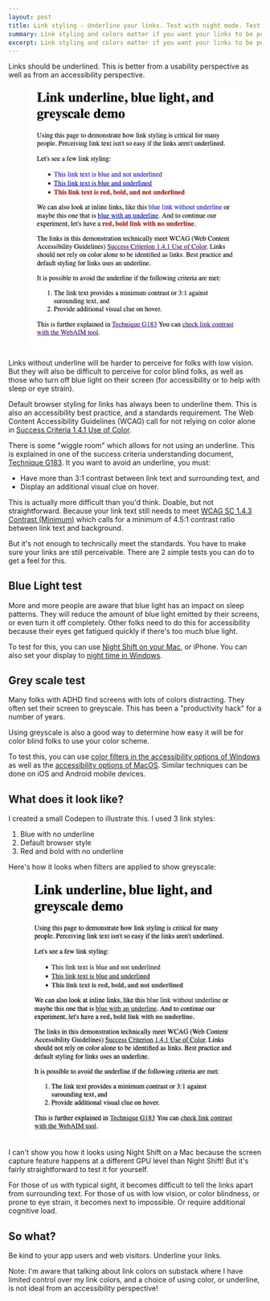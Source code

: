 ```yaml
---
layout: post
title: Link styling - Underline your links. Test with night mode. Test in greyscale
summary: Link styling and colors matter if you want your links to be perceived. 
excerpt: Link styling and colors matter if you want your links to be perceived.
---
```

Links should be underlined. This is better from a usability perspective as well as from an accessibility perspective.

<figure>
    <img src="/img/link-underline.jpg" alt="Screenshot of a CodePen demo showing links and text in default view. Link to Codepen later in the article.">
    
</figure>

Links without underline will be harder to perceive for folks with low vision. But they will also be difficult to perceive for color blind folks, as well as those who turn off blue light on their screen (for accessibility or to help with sleep or eye strain).

Default browser styling for links has always been to underline them. This is also an accessibility best practice, and a standards requirement. The Web Content Accessibility Guidelines (WCAG) call for not relying on color alone in [Success Criteria 1.4.1 Use of Color](https://www.w3.org/TR/WCAG21/#use-of-color).

There is some "wiggle room" which allows for not using an underline. This is explained in one of the success criteria understanding document, [Technique G183](https://www.w3.org/WAI/WCAG21/Techniques/general/G183.html). It you want to avoid an underline, you must:

- Have more than 3:1 contrast between link text and surrounding text, and
- Display an additional visual clue on hover.

This is actually more difficult than you'd think. Doable, but not straightforward. Because your link text still needs to meet [WCAG SC 1.4.3 Contrast (Minimum)](https://www.w3.org/TR/WCAG21/#contrast-minimum) which calls for a minimum of 4.5:1 contrast ratio between link text and background.

But it's not enough to technically meet the standards. You have to make sure your links are still perceivable. There are 2 simple tests you can do to get a feel for this.

## Blue Light test

More and more people are aware that blue light has an impact on sleep patterns. They will reduce the amount of blue light emitted by their screens, or even turn it off completely. Other folks need to do this for accessibility because their eyes get fatigued quickly if there's too much blue light.

To test for this, you can use [Night Shift on your Mac](https://support.apple.com/en-us/HT207513), or iPhone. You can also set your display to [night time in Windows](https://support.microsoft.com/en-us/windows/set-your-display-for-night-time-in-windows-18fe903a-e0a1-8326-4c68-fd23d7aaf136).

## Grey scale test

Many folks with ADHD find screens with lots of colors distracting. They often set their screen to greyscale. This has been a "productivity hack" for a number of years.

Using greyscale is also a good way to determine how easy it will be for color blind folks to use your color scheme.

To test this, you can use [color filters in the accessibility options of Windows](https://support.microsoft.com/en-us/windows/use-color-filters-in-windows-43893e44-b8b3-2e27-1a29-b0c15ef0e5ce) as well as the [accessibility options of MacOS](https://www.howtogeek.com/449389/how-to-enable-grayscale-on-your-mac/). Similar techniques can be done on iOS and Android mobile devices.

## What does it look like?

I created a small Codepen to illustrate this. I used 3 link styles:

1. Blue with no underline
2. Default browser style
3. Red and bold with no underline

Here's how it looks when filters are applied to show greyscale:

<figure>
    <img src="/img/link-underline-black.jpg" alt="Screenshot of a CodePen demo showing links and text in grey scale view. Some of the links are difficult to perceive. Link to Codepen later in the article.">
    
</figure>

I can't show you how it looks using Night Shift on a Mac because the screen capture feature happens at a different GPU level than Night Shift! But it's fairly straightforward to test it for yourself.

For those of us with typical sight, it becomes difficult to tell the links apart from surrounding text. For those of us with low vision, or color blindness, or prone to eye strain, it becomes next to impossible. Or require additional cognitive load.

## So what?

Be kind to your app users and web visitors. Underline your links.

Note: I'm aware that talking about link colors on substack where I have limited control over my link colors, and a choice of using color, or underline, is not ideal from an accessibility perspective!


